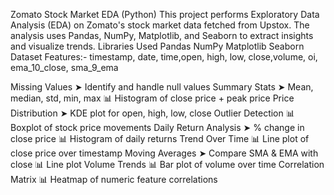 Zomato Stock Market EDA (Python)
This project performs Exploratory Data Analysis (EDA) on Zomato's stock market data fetched from Upstox. The analysis uses Pandas, NumPy, Matplotlib, and Seaborn to extract insights and visualize trends.
Libraries Used
Pandas
NumPy
Matplotlib
Seaborn
Dataset Features:-
timestamp, date, time,open, high, low, close,volume, oi, ema_10_close, sma_9_ema

Missing Values
➤ Identify and handle null values
Summary Stats
➤ Mean, median, std, min, max
📊 Histogram of close price + peak price
Price Distribution
➤ KDE plot for open, high, low, close
Outlier Detection
📊 Boxplot of stock price movements
Daily Return Analysis
➤ % change in close price
📊 Histogram of daily returns
Trend Over Time
📊 Line plot of close price over timestamp
Moving Averages
➤ Compare SMA & EMA with close
📊 Line plot
Volume Trends
📊 Bar plot of volume over time
Correlation Matrix
📊 Heatmap of numeric feature correlations




